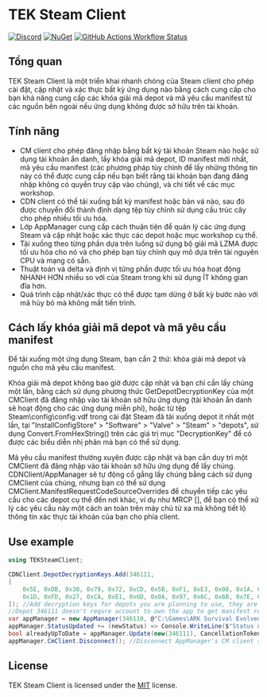 # TEK Steam Client
[![Discord](https://img.shields.io/discord/937821572285206659?style=flat-square&label=Discord&logo=discord&logoColor=white&color=7289DA)]([![Discord](https://img.shields.io/discord/937821572285206659?style=flat-square&label=Discord&logo=discord&logoColor=white&color=7289DA)](https://discord.gg/JBUgcwvpfc))
[![NuGet](https://img.shields.io/nuget/v/TEKSteamClient?style=flat-square&label=NuGet)](https://nuget.org/packages/TEKSteamClient)
[![GitHub Actions Workflow Status](https://img.shields.io/github/actions/workflow/status/Nuclearistt/TEKSteamClient/build.yaml?style=flat-square)](https://github.com/Nuclearistt/TEKSteamClient/actions/workflows/build.yaml)

## Tổng quan

TEK Steam Client là một triển khai nhanh chóng của Steam client cho phép cài đặt, cập nhật và xác thực bất kỳ ứng dụng nào bằng cách cung cấp cho bạn khả năng cung cấp các khóa giải mã depot và mã yêu cầu manifest từ các nguồn bên ngoài nếu ứng dụng không được sở hữu trên tài khoản.

## Tính năng


+  CM client cho phép đăng nhập bằng bất kỳ tài khoản Steam nào hoặc sử dụng tài khoản ẩn danh, lấy khóa giải mã depot, ID manifest mới nhất, mã yêu cầu manifest (các phương pháp tùy chỉnh để lấy những thông tin này có thể được cung cấp nếu bạn biết rằng tài khoản bạn đang đăng nhập không có quyền truy cập vào chúng), và chi tiết về các mục workshop.
+  CDN client có thể tải xuống bất kỳ manifest hoặc bản vá nào, sau đó được chuyển đổi thành định dạng tệp tùy chỉnh sử dụng cấu trúc cây cho phép nhiều tối ưu hóa.
+  Lớp AppManager cung cấp cách thuận tiện để quản lý các ứng dụng Steam và cập nhật hoặc xác thực các depot hoặc mục workshop cụ thể.
+ Tải xuống theo từng phần dựa trên luồng sử dụng bộ giải mã LZMA được tối ưu hóa cho nó và cho phép bạn tùy chỉnh quy mô dựa trên tài nguyên CPU và mạng có sẵn.
+  Thuật toán vá delta và định vị từng phần được tối ưu hóa hoạt động NHANH HƠN nhiều so với của Steam trong khi sử dụng ÍT không gian đĩa hơn.
+  Quá trình cập nhật/xác thực có thể được tạm dừng ở bất kỳ bước nào với mã hủy bỏ mà không mất tiến trình.

## Cách lấy khóa giải mã depot và mã yêu cầu manifest

Để tải xuống một ứng dụng Steam, bạn cần 2 thứ: khóa giải mã depot và nguồn cho mã yêu cầu manifest.

Khóa giải mã depot không bao giờ được cập nhật và bạn chỉ cần lấy chúng một lần, bằng cách sử dụng phương thức GetDepotDecryptionKey của một CMClient đã đăng nhập vào tài khoản sở hữu ứng dụng (tài khoản ẩn danh sẽ hoạt động cho các ứng dụng miễn phí), hoặc từ tệp Steam\config\config.vdf trong cài đặt Steam đã tải xuống depot ít nhất một lần, tại "InstallConfigStore" > "Software" > "Valve" > "Steam" > "depots", sử dụng Convert.FromHexString() trên các giá trị mục "DecryptionKey" để có được các biểu diễn nhị phân mà bạn có thể sử dụng.

Mã yêu cầu manifest thường xuyên được cập nhật và bạn cần duy trì một CMClient đã đăng nhập vào tài khoản sở hữu ứng dụng để lấy chúng. CDNClient/AppManager sẽ tự động cố gắng lấy chúng bằng cách sử dụng CMClient của chúng, nhưng bạn có thể sử dụng CMClient.ManifestRequestCodeSourceOverrides để chuyển tiếp các yêu cầu cho các depot cụ thể đến nơi khác, ví dụ như MRCP [], để bạn có thể xử lý các yêu cầu này một cách an toàn trên máy chủ từ xa mà không tiết lộ thông tin xác thực tài khoản của bạn cho phía client.

## Use example

```cs
using TEKSteamClient;

CDNClient.DepotDecryptionKeys.Add(346111,
[
    0x5E, 0xDB, 0x30, 0x79, 0x72, 0xCD, 0x5B, 0xF1, 0xE3, 0x08, 0x1A, 0xED, 0xC9, 0x86, 0xEF, 0x72,
    0x1D, 0xFD, 0x27, 0xCA, 0xE1, 0x6D, 0x0A, 0x97, 0x6C, 0x6B, 0x7E, 0xA6, 0xE8, 0xFF, 0x20, 0x89
]); //Add decryption keys for depots you are planning to use, they are never updated so you only need to get them once
//Depot 346111 doesn't requre account to own the app to get manifest request codes, but most other paid apps' depots do, see https://github.com/Nuclearistt/MRCP for CMClient.ManifestRequestCodeSourceOverrides example
var appManager = new AppManager(346110, @"C:\Games\ARK Survival Evolved"); //Create AppManager instance for desired app
appManager.StatusUpdated += (newStatus) => Console.WriteLine($"Status updated: {newStatus}"); //Subscribe to manager's events if you want to handle them, there are also ProgressInitiated, ProgressUpdated and ValidationCounterUpdated
bool alreadyUpToDate = appManager.Update(new(346111), CancellationToken.None); //This will update depot 346111 (base game) to latest version or just return true if it's already up to date. On first run it'll instead perform validation since TEK Steam Client doesn't know current installed version. If depot is not installed at all, validation will mark the entire manifest to be downloaded, effectively installing the depot from scratch
appManager.CmClient.Disconnect(); //Disconnect AppManager's CM client so it doesn't keep its thread running around and prevent process exit
```

## License

TEK Steam Client is licensed under the [MIT](https://github.com/Nuclearistt/TEKSteamClient/blob/main/LICENSE) license.
